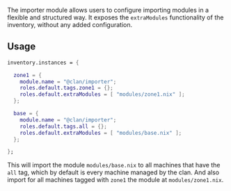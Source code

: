 The importer module allows users to configure importing modules in a flexible and structured way.
It exposes the `extraModules` functionality of the inventory, without any added configuration.

## Usage

```nix
inventory.instances = {

  zone1 = {
    module.name = "@clan/importer";
    roles.default.tags.zone1 = {};
    roles.default.extraModules = [ "modules/zone1.nix" ];
  };

  base = {
    module.name = "@clan/importer";
    roles.default.tags.all = {};
    roles.default.extraModules = [ "modules/base.nix" ];
  };

};
```

This will import the module `modules/base.nix` to all machines that have the `all` tag,
which by default is every machine managed by the clan.
And also import for all machines tagged with `zone1` the module at `modules/zone1.nix`.
